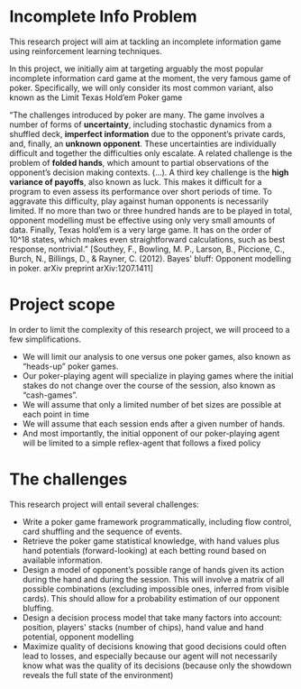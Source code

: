 # Incomplete Info Problem
This research project will aim at tackling an incomplete information game using reinforcement
learning techniques.

In this project, we initially aim at targeting arguably the most popular incomplete information
card game at the moment, the very famous game of poker. Specifically, we will only consider its
most common variant, also known as the Limit Texas Hold’em Poker game

“The challenges introduced by poker are many. The game involves a number of forms of
**uncertainty**, including stochastic dynamics from a shuffled deck, 
**imperfect 
information** due to
the opponent’s private cards, and, finally, an **unknown opponent**. These 
uncertainties are
individually difficult and together the difficulties only escalate. A related challenge is the
problem of **folded hands**, which amount to partial observations of the 
opponent’s decision
making contexts. (…). A third key challenge is the **high variance of 
payoffs**, also known as luck.
This makes it difficult for a program to even assess its performance over short periods of time.
To aggravate this difficulty, play against human opponents is necessarily limited. If no more than
two or three hundred hands are to be played in total, opponent modelling must be effective using
only very small amounts of data. Finally, Texas hold’em is a very large game. It has on the order
of 10^18 states, which makes even straightforward calculations, such as best
 response, nontrivial.”
[Southey, F., Bowling, M. P., Larson, B., Piccione, C., Burch, N., Billings, D., & Rayner,
C. (2012). Bayes' bluff: Opponent modelling in poker. arXiv preprint 
arXiv:1207.1411]

# Project scope
In order to limit the complexity of this research project, we will proceed to a few simplifications.
* We will limit our analysis to one versus one poker games, also known as 
“heads-up” poker games.
* Our poker-playing agent will specialize in playing games where the initial
 stakes do not
change over the course of the session, also known as “cash-games”.
* We will assume that only a limited number of bet sizes are possible at 
each point in time
* We will assume that each session ends after a given number of hands.
* And most importantly, the initial opponent of our poker-playing agent will
 be limited to a simple reflex-agent that follows a fixed policy
 
# The challenges
This research project will entail several challenges:
* Write a poker game framework programmatically, including flow control, 
card shuffling
and the sequence of events.
* Retrieve the poker game statistical knowledge, with hand values plus hand 
potentials
(forward-looking) at each betting round based on available information.
* Design a model of opponent’s possible range of hands given its action 
during the hand and during the session. This will involve a matrix of all possible combinations (excluding
impossible ones, inferred from visible cards). This should allow for a probability
estimation of our opponent bluffing.
* Design a decision process model that take many factors into account: 
position, players' stacks (number of chips), hand value and hand potential, opponent modelling
* Maximize quality of decisions knowing that good decisions could often lead
 to losses, and especially because our agent will not necessarily know what was the quality of its
decisions (because only the showdown reveals the full state of the environment)